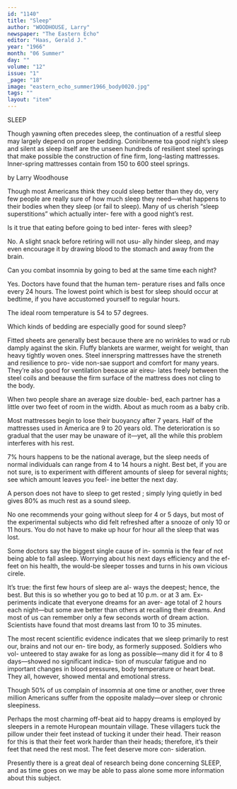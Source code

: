 ```yaml
---
id: "1140"
title: "Sleep"
author: "WOODHOUSE, Larry"
newspaper: "The Eastern Echo"
editor: "Haas, Gerald J."
year: "1966"
month: "06 Summer"
day: ""
volume: "12"
issue: "1"
_page: "18"
image: "eastern_echo_summer1966_body0020.jpg"
tags: ""
layout: "item"
---
```

SLEEP

Though yawning often
precedes sleep, the
continuation of a
restful sleep may
largely depend on
proper bedding.
Coniribneme toa
good night’s sleep
and silent as sleep
itself are the unseen
hundreds of resilient
steel springs that
make possible the
construction of fine
firm, long-lasting
mattresses.
Inner-spring mattresses
contain from 150 to
600 steel springs.

by Larry Woodhouse

Though most Americans think they could sleep
better than they do, very few people are really sure
of how much sleep they need—what happens to their
bodies when they sleep (or fail to sleep). Many of us
cherish “sleep superstitions” which actually inter-
fere with a good night’s rest.

Is it true that eating before going to bed inter-
feres with sleep? 

No. A slight snack before retiring will not usu-
ally hinder sleep, and may even encourage it by
drawing blood to the stomach and away from the
brain.

Can you combat insomnia by going to bed at the
same time each night?

Yes. Doctors have found that the human tem-
perature rises and falls once every 24 hours. The
lowest point which is best for sleep should occur at
bedtime, if you have accustomed yourself to regular
hours.

The ideal room temperature is 54 to 57 degrees.

Which kinds of bedding are especially good for
sound sleep?

Fitted sheets are generally best because there
are no wrinkles to wad or rub damply against the
skin. Fluffy blankets are warmer, weight for weight,
than heavy tightly woven ones. Steel innerspring
mattresses have the streneth and resilience to pro-
vide non-sae support and comfort for many years.
They’re also good for ventilation beeause air eireu-
lates freely between the steel coils and beeause the
firm surface of the mattress does not cling to the
body. 

When two people share an average size double-
bed, each partner has a little over two feet of room
in the width. About as much room as a baby crib.

Most mattresses begin to lose their buoyancy
after 7 years. Half of the mattresses used in America
are 9 to 20 years old. The deterioration is so gradual
that the user may be unaware of it—yet, all the while
this problem interferes with his rest.

7% hours happens to be the national average,
but the sleep needs of normal individuals can range
from 4 to 14 hours a night. Best bet, if you are not
sure, is to experiment with different amounts of sleep
for several nights; see which amount leaves you feel-
ine better the next day.

A person does not have to sleep to get rested ;
simply lying quietly in bed gives 80% as much rest
as a sound sleep.

No one recommends your going without sleep for
4 or 5 days, but most of the experimental subjects
who did felt refreshed after a snooze of only 10 or
11 hours. You do not have to make up hour for hour
all the sleep that was lost.

Some doctors say the biggest single cause of in-
somnia is the fear of not being able to fall asleep.
Worrying about his next days efficiency and the ef-
feet on his health, the would-be sleeper tosses and
turns in his own vicious cirele.

It’s true: the first few hours of sleep are al-
ways the deepest; hence, the best. But this is so
whether you go to bed at 10 p.m. or at 3 am. Ex-
periments indicate that everyone dreams for an aver-
age total of 2 hours each night—but some ave better
than others at recalling their dreams. And most
of us can remember only a few seconds worth of
dream action. Scientists have found that most
dreams last from 10 to 35 minutes.

The most recent scientific evidence indicates that
we sleep primarily to rest our, brains and not our en-
tire body, as formerly supposed. Soldiers who vol-
unteered to stay awake for as long as possible—many
did it for 4 to 8 days—showed no significant indica-
tion of muscular fatigue and no important changes
in blood pressures, body temperature or heart beat.
They all, however, showed mental and emotional
stress.

Though 50% of us complain of insomnia at one
time or another, over three million Americans suffer
from the opposite malady—over sleep or chronic
sleepiness.

Perhaps the most charming off-beat aid to happy
dreams is employed by sleepers in a remote Huropean
mountain village. These villagers tuck the pillow
under their feet instead of tucking it under their
head. Their reason for this is that their feet work
harder than their heads; therefore, it’s their feet
that need the rest most. The feet deserve more con-
sideration.

Presently there is a great deal of research being
done concerning SLEEP, and as time goes on we
may be able to pass alone some more information
about this subject.
